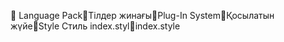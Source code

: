       Language Pack   Тілдер жинағы   Plug-In System   Қосылатын жүйе   Style
   Стиль
   index.styl   index.style